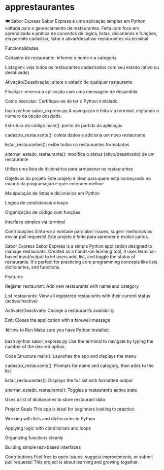 # apprestaurantes


🍽️ Sabor Express
Sabor Express é uma aplicação simples em Python voltada para o gerenciamento de restaurantes. Feita com foco em aprendizado e prática de conceitos de lógica, listas, dicionários e funções, ela permite cadastrar, listar e ativar/desativar restaurantes via terminal.

Funcionalidades

Cadastro de restaurante: informe o nome e a categoria

Listagem: veja todos os restaurantes cadastrados com seu estado (ativo ou desativado)

Ativação/Desativação: altere o estado de qualquer restaurante

Finalizar: encerra a aplicação com uma mensagem de despedida

Como executar:
Certifique-se de ter o Python instalado.

bash
python sabor_express.py
A navegação é feita via terminal, digitando o número da opção desejada.

Estrutura do código
main(): ponto de partida da aplicação

cadastro_restaurante(): coleta dados e adiciona um novo restaurante

listar_restaurantes(): exibe todos os restaurantes formatados

alternar_estado_restaurante(): modifica o status (ativo/desativado) de um restaurante

Utiliza uma lista de dicionários para armazenar os restaurantes

Objetivos do projeto
Este projeto é ideal para quem está começando no mundo da programação e quer entender melhor:

Manipulação de listas e dicionários em Python

Lógica de condicionais e loops

Organização de código com funções

Interface simples via terminal

Contribuições
Sinta-se à vontade para abrir issues, sugerir melhorias ou enviar pull requests! Este projeto é feito para aprender e evoluir juntos.



Sabor Express
Sabor Express is a simple Python application designed to manage restaurants. Created as a hands-on learning tool, it uses terminal-based input/output to let users add, list, and toggle the status of restaurants. It's perfect for practicing core programming concepts like lists, dictionaries, and functions.

Features

Register restaurant: Add new restaurants with name and category

List restaurants: View all registered restaurants with their current status (active/inactive)

Activate/Deactivate: Change a restaurant’s availability

Exit: Closes the application with a farewell message

🛠How to Run
Make sure you have Python installed.

bash
python sabor_express.py
Use the terminal to navigate by typing the number of the desired option.

Code Structure
main(): Launches the app and displays the menu

cadastro_restaurante(): Prompts for name and category, then adds to the list

listar_restaurantes(): Displays the full list with formatted output

alternar_estado_restaurante(): Toggles a restaurant’s active state

Uses a list of dictionaries to store restaurant data

Project Goals
This app is ideal for beginners looking to practice:

Working with lists and dictionaries in Python

Applying logic with conditionals and loops

Organizing functions cleanly

Building simple text-based interfaces

Contributions
Feel free to open issues, suggest improvements, or submit pull requests! This project is about learning and growing together.
